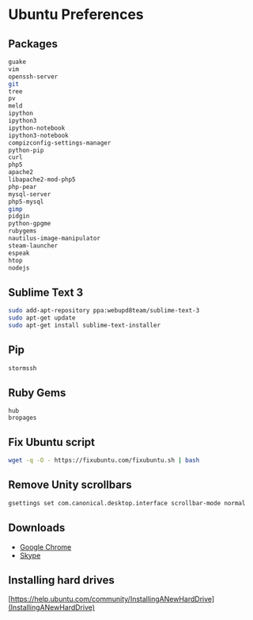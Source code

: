 # Ubuntu Preferences

## Packages

```bash
guake
vim
openssh-server
git
tree
pv
meld
ipython
ipython3
ipython-notebook
ipython3-notebook
compizconfig-settings-manager
python-pip
curl
php5
apache2
libapache2-mod-php5
php-pear
mysql-server
php5-mysql
gimp
pidgin
python-gpgme
rubygems
nautilus-image-manipulator
steam-launcher
espeak
htop
nodejs
```

## Sublime Text 3

```bash
sudo add-apt-repository ppa:webupd8team/sublime-text-3
sudo apt-get update
sudo apt-get install sublime-text-installer
```

## Pip

```bash
stormssh
```

## Ruby Gems

```
hub
bropages
```

## Fix Ubuntu script

```bash
wget -q -O - https://fixubuntu.com/fixubuntu.sh | bash
```

## Remove Unity scrollbars

```bash
gsettings set com.canonical.desktop.interface scrollbar-mode normal
```

## Downloads

- [Google Chrome](https://www.google.co.uk/intl/en_uk/chrome/browser/)
- [Skype](www.skype.com/en/download-skype/skype-for-linux/downloading/?type=ubuntu64)

## Installing hard drives

[https://help.ubuntu.com/community/InstallingANewHardDrive](InstallingANewHardDrive)
